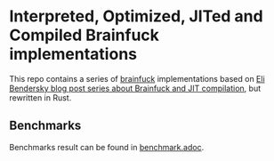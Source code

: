 # Interpreted, Optimized, JITed and Compiled Brainfuck implementations

This repo contains a series of [brainfuck] implementations based on [Eli
Bendersky blog post series about Brainfuck and JIT compilation][eli], but
rewritten in Rust.

[eli]: https://eli.thegreenplace.net/2017/adventures-in-jit-compilation-part-1-an-interpreter.
[brainfuck]: https://esolangs.org/wiki/Brainfuck

## Benchmarks

Benchmarks result can be found in [benchmark.adoc](benchmark.adoc).
